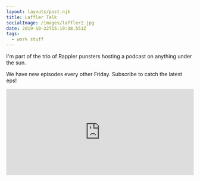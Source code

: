 ```yaml
---
layout: layouts/post.njk
title: Laffler Talk
socialImage: /images/laffler2.jpg
date: 2019-10-22T15:19:38.551Z
tags:
  - work stuff
---
```

I'm part of the trio of Rappler punsters hosting a podcast on anything under the sun.

We have new episodes every other Friday. Subscribe to catch the latest eps!

<iframe src="https://open.spotify.com/embed-podcast/show/4JtsfsniU6rjkaXr9VB4Wh" width="100%" height="232" frameborder="0" allowtransparency="true" allow="encrypted-media"></iframe>
